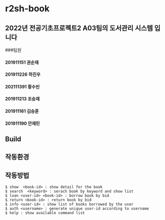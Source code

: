 # r2sh-book

## 2022년 전공기초프로젝트2 A03팀의 도서관리 시스템 입니다

###팀원

#### 201911151 권순재 

#### 201911226 하진우 

#### 202111391 황수빈 

#### 201911213 조승재 

#### 201911161 김승훈 

#### 201911190 안재민 

## Build

## 작동환경

## 작동방법

```
$ show  <book-id> : show detail for the book 
$ search  <keyword> : serach book by keyword and show list 
$ loan <user-id> <book-id> : borrow book by bid 
$ return <book-id> : return book by bid 
$ info <user-id> : show list of books borrowed by the user 
$ auth <username> : generate unique user-id according to username 
$ help : show available command list 
```
